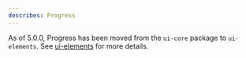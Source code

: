 ```yaml
---
describes: Progress
---
```


As of 5.0.0, Progress has been moved from the `ui-core` package to `ui-elements`.
See [ui-elements](#ui-elements) for more details.
